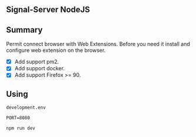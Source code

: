 Signal-Server NodeJS
----------

## Summary

Permit connect browser with Web Extensions. Before you need it install and configure web extension on the browser.

- [x] Add support pm2.
- [x] Add support docker.
- [x] Add support Firefox >= 90.

## Using

```
development.env

PORT=8080

npm run dev

```